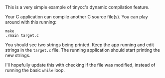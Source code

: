 This is a very simple example of tinycc's dynamic compilation feature.

Your C application can compile another C source file(s). You can play around with this running:

```
make
./main target.c
```

You should see two strings being printed. Keep the app running and edit strings in the `target.c`
file. The running application should start printing the new strings.

I'll hopefully update this with checking if the file was modified, instead of running the basic
`while` loop.
